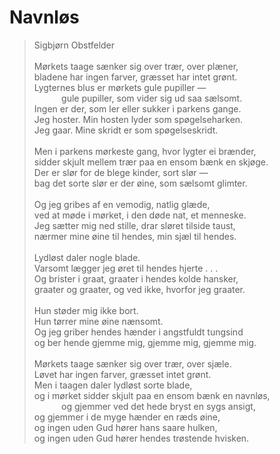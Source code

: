 # Navnløs  
> Sigbjørn Obstfelder  
    
Mørkets taage sænker sig over trær, over plæner,  
bladene har ingen farver, græsset har intet grønt.  
Lygternes blus er mørkets gule pupiller —  
&nbsp;&nbsp;&nbsp;&nbsp;&nbsp;&nbsp;&nbsp;&nbsp;&nbsp;&nbsp;&nbsp;gule pupiller, som vider sig ud saa sælsomt.  
Ingen er der, som ler eller sukker i parkens gange.  
Jeg hoster. Min hosten lyder som spøgelseharken.  
Jeg gaar. Mine skridt er som spøgelseskridt.  
    
Men i parkens mørkeste gang, hvor lygter ei brænder,  
sidder skjult mellem trær paa en ensom bænk en skjøge.  
Der er slør for de blege kinder, sort slør —  
bag det sorte slør er der øine, som sælsomt glimter.  
    
Og jeg gribes af en vemodig, natlig glæde,  
ved at møde i mørket, i den døde nat, et menneske.    
Jeg sætter mig ned stille, drar sløret tilside taust,  
nærmer mine øine til hendes, min sjæl til hendes.  
    
Lydløst daler nogle blade.  
Varsomt lægger jeg øret til hendes hjerte . . .  
Og brister i graat, graater i hendes kolde hansker,  
graater og graater, og ved ikke, hvorfor jeg graater.  
    
Hun støder mig ikke bort.  
Hun tørrer mine øine nænsomt.  
Og jeg griber hendes hænder i angstfuldt tungsind  
og ber hende gjemme mig, gjemme mig, gjemme mig.  
    
Mørkets taage sænker sig over trær, over sjæle.  
Løvet har ingen farver, græsset intet grønt.  
Men i taagen daler lydløst sorte blade,  
og i mørket sidder skjult paa en ensom bænk en navnløs,  
&nbsp;&nbsp;&nbsp;&nbsp;&nbsp;&nbsp;&nbsp;&nbsp;&nbsp;&nbsp;&nbsp;og gjemmer ved det hede bryst en sygs ansigt,  
og gjemmer i de myge hænder en ræds øine,  
og ingen uden Gud hører hans saare hulken,  
og ingen uden Gud hører hendes trøstende hvisken.
